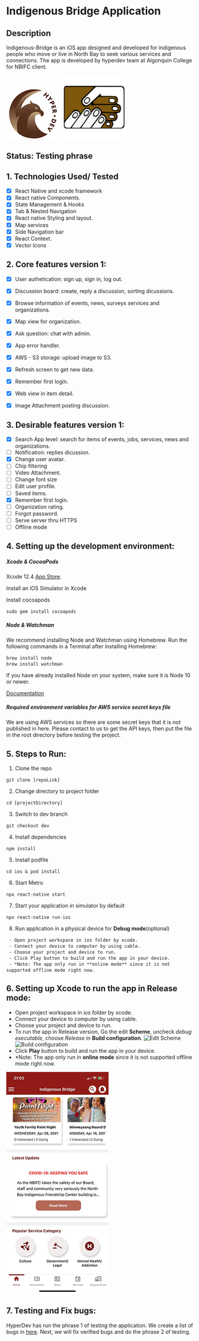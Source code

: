 # Indigenous Bridge Application
## Description
Indigenous-Bridge is an iOS app designed and developed for indigenous people who move or live in North Bay to seek various services and connections. The app is developed by hyperdev team at Algonquin College for NBIFC client.

![HyperDev logo](src/asserts/hyperdev.jpg)
![NBIFC logo](src/asserts/NBIFCLogo.png)   

## Status: Testing phrase
## 1. Technologies Used/ Tested
- [x] React Native and xcode framework
- [x] React native Components.
- [x] State Management & Hooks
- [x] Tab & Nested Navigation
- [x] React native Styling and layout.
- [x] Map services
- [x] Side Navigation bar
- [x] React Context.
- [x] Vector Icons

## 2. Core features version 1:
- [x] User authetication: sign up, sign in, log out.
- [x] Discussion board: create, reply a discussion, sorting dicussions.
- [x] Browse information of events, news, surveys services and organizations.
- [x] Map view for organization.
- [x] Ask question: chat with admin.
- [x] App error handler.
- [x] AWS - S3 storage: upload image to S3.
- [x] Refresh screen to get new data.
- [x] Remember first login.
- [x] Web view in item detail.
- [x] Image Attachment posting discussion.


## 3. Desirable features version 1:
- [x] Search App level: search for items of events, jobs, services, news and organizations.
- [ ] Notification: replies dicussion.
- [x] Change user avatar.
- [ ] Chip filtering
- [ ] Video Attachment.
- [ ] Change font size
- [ ] Edit user profile.
- [ ] Saved items.
- [x] Remember first login.
- [ ] Organization rating.
- [ ] Forgot password.
- [ ] Serve server thru HTTPS
- [ ] Offline mode

## 4. Setting up the development environment:
##### Xcode & CocoaPods
Xcode 12.4 [App Store]().

Install an iOS Simulator in Xcode

Install cocoapods 
```
sudo gem install cocoapods
```
##### Node & Watchman
We recommend installing Node and Watchman using Homebrew. Run the following commands in a Terminal after installing Homebrew:
```
brew install node
brew install watchman
```
If you have already installed Node on your system, make sure it is Node 10 or newer.

[Documentation](https://reactnative.dev/docs/environment-setup)

##### Required environment variables for AWS service secret keys file

We are using AWS services so there are some secret keys that it is not published in here. Please contact to us to get the API keys, then put the file in the root directory before testing the project.

## 5. Steps to Run:
1. Clone the repo
```
git clone [repoLink]
```
2. Change directory to project folder
```
cd [projectDirectory]
```
3. Switch to dev branch
```
git checkout dev
```
4. Install dependencies
```
npm install
```
5. Install podfile
```
cd ios & pod install
```
6. Start Metro
```
npx react-native start
```
7. Start your application in simulator by default
```
npx react-native run-ios
```
8. Run application in a physical device for **Debug mode**(optional)
```
 - Open project workspace in ios folder by xcode.
 - Connect your device to computer by using cable.
 - Choose your project and device to run.
 - Click Play button to build and run the app in your device.
 - *Note: The app only run in **online mode** since it is not supported offline mode right now.
```
## 6. Setting up Xcode to run the app in Release mode:

 - Open project workspace in ios folder by xcode.
 - Connect your device to computer by using cable.
 - Choose your project and device to run.
 - To run the app in Release version, Go the edit **Scheme**, uncheck *debug executable*, choose *Release* in **Build configuration**.
 ![Edit Scheme](src/asserts/EditScheme.jpg)
 ![Build configuration](src/asserts/release.jpg)
 - Click **Play** button to build and run the app in your device.
 - *Note: The app only run in **online mode** since it is not supported offline mode right now.

![Indigenous Bridge Application](src/asserts/home.jpg)

## 7. Testing and Fix bugs:

HyperDev has run the phrase 1 of testing the application. We create a list of bugs in [here](https://docs.google.com/spreadsheets/d/1d0rzOqYTUg8lmaQJNggO1QVCdsouy4Kd5lyFv1D2ack/edit#gid=0). Next, we will fix verified bugs and do the phrase 2 of testing.

